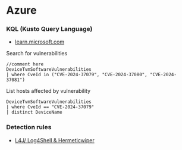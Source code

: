 # Azure


### KQL (Kusto Query Language)
- [learn.microsoft.com](https://learn.microsoft.com/en-us/azure/data-explorer/kusto/query/)

Search for vulnerabilities
````
//comment here
DeviceTvmSoftwareVulnerabilities
| where CveId in ("CVE-2024-37079", "CVE-2024-37080", "CVE-2024-37081")
````
List hosts affected by vulnerability
````
DeviceTvmSoftwareVulnerabilities
| where CveId == "CVE-2024-37079"
| distinct DeviceName
````

### Detection rules
- [L4J/ Log4Shell & Hermeticwiper](https://github.com/stripesoc/detections)
